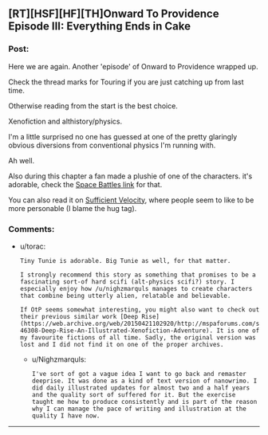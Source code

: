 ## [RT][HSF][HF][TH]Onward To Providence Episode III: Everything Ends in Cake

### Post:

Here we are again. Another 'episode' of Onward to Providence wrapped up.

Check the thread marks for Touring if you are just catching up from last time.

Otherwise reading from the start is the best choice.

Xenofiction and althistory/physics.

I'm a little surprised no one has guessed at one of the pretty glaringly obvious diversions from conventional physics I'm running with.

Ah well.

Also during this chapter a fan made a plushie of one of the characters. it's adorable, check the [Space Battles link](https://forums.spacebattles.com/threads/onward-to-providence-original-fiction.616857/) for that.

You can also read it on [Sufficient Velocity](https://forums.sufficientvelocity.com/threads/onward-to-providence-original-fiction.45926/), where people seem to like to be more personable (I blame the hug tag).

### Comments:

- u/torac:
  ```
  Tiny Tunie is adorable. Big Tunie as well, for that matter.

  I strongly recommend this story as something that promises to be a fascinating sort-of hard scifi (alt-physics scifi?) story. I especially enjoy how /u/nighzmarquls manages to create characters that combine being utterly alien, relatable and believable.

  If OtP seems somewhat interesting, you might also want to check out their previous similar work [Deep Rise](https://web.archive.org/web/20150421102920/http://mspaforums.com/showthread.php?46308-Deep-Rise-An-Illustrated-Xenofiction-Adventure). It is one of my favourite fictions of all time. Sadly, the original version was lost and I did not find it on one of the proper archives.
  ```

  - u/Nighzmarquls:
    ```
    I've sort of got a vague idea I want to go back and remaster deeprise. It was done as a kind of text version of nanowrimo. I did daily illustrated updates for almost two and a half years and the quality sort of suffered for it. But the exercise taught me how to produce consistently and is part of the reason why I can manage the pace of writing and illustration at the quality I have now.
    ```

---

